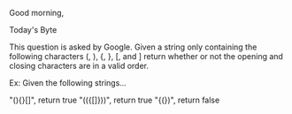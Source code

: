 Good morning,

Today's Byte

This question is asked by Google. Given a string only containing the following characters (, ), {, }, [, and ] return whether or not the opening and closing characters are in a valid order.

Ex: Given the following strings...

"(){}[]", return true
"(({[]}))", return true
"{(})", return false